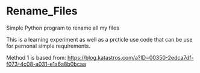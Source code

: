 # Rename_Files
 Simple Python program to rename all my files

This is a learning experiment as well as a prcticle use code that can be use for pernonal simple requirements.

Method 1 is based from: https://blog.katastros.com/a?ID=00350-2edca7df-f073-4c08-a031-e1a6a8b0bcaa 
